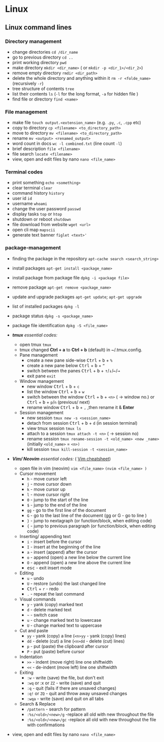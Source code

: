 # Linux
## Linux command lines

### **Directory management**

- change directories `cd /dir_name`
- go to previous directory `cd ..`
- print working directory `pwd`
- make directory  `mkdir <dir_name>` ( or `mkdir -p <dir_1>/<dir_2>`)
- remove empty directory `rmdir <dir_path>`
- delete the whole directory and anything within it `rm -r <folde_name>`  (recursively `-r`)
- tree structure of contents `tree`
- list their contents `ls` (`-l` for the long format, `-a` for hidden file )
- find file or directory `find <name>`

### ******************************File management******************************

- make file `touch output.<extension_name>` (e.g. `.py`, `.c`, `.cpp` etc)
- copy to directory `cp <filename> <to_directory_path>`
- move to directory `mv <filename> <to_directory_path>`
- rename `mv <output> <renamed_output>`
- word count in docs `wc -l combined.txt` (line count `-l`)
- brief description `file <filename>`
- file search `locate <filename>`
- view, open and edit files by nano `nano <file_name>`

### ****************************Terminal codes****************************

- print something `echo <something>`
- clear terminal `clear`
- command history `history`
- user id `id`
- username `whoami`
- change the user password `passwd`
- display tasks `top` or `htop`
- shutdown or reboot `shutdown`
- file download from website `wget <url>`
- open cli map `mapscii`
- generate text banner `figlet <text>'`

### **package-management**

- finding the package in the repository  `apt-cache search <search_string>`
- install packages  `apt-get install <package_name>`
- install package from package file `dpkg -i <package file>`
- remove package `apt-get remove <package_name>`
- update and upgrade packages `apt-get update`; `apt-get upgrade`
- list of installed packages `dpkg -l`
- package status `dpkg -s <package_name>`
- package file identification `dpkg -S <file_name>`


- ***tmux** essential codes:*
    - open tmux `tmux`
    - tmux **<prefix>** changed **Ctrl + a** to **Ctrl + b** (default) in  ~/.tmux.config.
    - Pane management
        - create a new pane side-wise <kbd>Ctrl</kbd> + <kbd>b</kbd> + `%`
        - create a new pane below <kbd>Ctrl</kbd> + <kbd>b</kbd>  + `“`
        - switch between the panes <kbd>Ctrl</kbd> + <kbd>b</kbd>  + <kbd>&uarr;</kbd>/<kbd>&darr;</kbd>/<kbd>&larr;</kbd>/<kbd>&rarr;</kbd>
        - exit pane `exit`
    - Window management
        - new window <kbd>Ctrl</kbd> + <kbd>b</kbd>  + `c`
        - list the window <kbd>Ctrl</kbd> + <kbd>b</kbd>  + `w`
        - switch between the window <kbd>Ctrl</kbd> + <kbd>b</kbd>  + `<n>` (<n> → window no.) or <kbd>Ctrl</kbd> + <kbd>b</kbd>  + `p`/`n`  (previous/ next)
        - rename window <kbd>Ctrl</kbd> + <kbd>b</kbd>  + `,`  ,then rename it & **Enter**
    - Session management
        - new session `tmux new -s <session_name>`
        - detach from session  <kbd>Ctrl</kbd> + <kbd>b</kbd>  + `d` (in session terminal)
        - view tmux session `tmux ls`
        - attach to a session  `tmux attach -t <n>` (<n> → session no)
        - rename session `tmux rename-session -t <old_name> <new _name>`  (initially `<old_name>` = `<n>)`
        - kill session `tmux kill-session -t <session_name>`
- ***Vim/  Neovim** essential codes:* ( [Vim cheatsheet](https://vim.rtorr.com/))
    - open file in vim (neovim) `vim <file_name>` `(nvim <file_name> )`
    - Cursor movement
        - `h` - move cursor left
        - `j` - move cursor down
        - `k` - move cursor up
        - `l` - move cursor right
        - `0` - jump to the start of the line
        - `$` - jump to the end of the line
        - `gg` - go to the first line of the document
        - `G` - go to the last line of the document (<n>gg or <n>G - go to line <n>)
        - `}` - jump to nextagraph (or function/block, when editing code)
        - `{` - jump to previous paragraph (or function/block, when editing code)
    - Inserting/ appending text
        - `i` - insert before the cursor
        - `I` - insert at the beginning of the line
        - `a` - insert (append) after the cursor
        - `o` - append (open) a new line below the current line
        - `O` - append (open) a new line above the current line
        - <kbd>esc</kbd>  - exit insert mode
    - Editing
        - `u` - undo
        - `U` - restore (undo) the last changed line
        - <kbd>Ctrl</kbd> + `r` - redo
        - `.` - repeat the last command
    - Visual commands
        - `y` - yank (copy) marked text
        - `d` - delete marked text
        - `~` - switch case
        - `u` - change marked text to lowercase
        - `U` - change marked text to uppercase
    - Cut and paste
        - `yy` - yank (copy) a line (`<n>yy` - yank (copy) <n> lines)
        - `dd` - delete (cut) a line (`<n>dd` - delete (cut) <n> lines)
        - `p` - put (paste) the clipboard after cursor
        - `P` - put (paste) before cursor
    - Indentation
        - `>>` - indent (move right) line one shiftwidth
        - `<<` - de-indent (move left) line one shiftwidth
    - Exiting
        - `:w` - write (save) the file, but don't exit
        - `:wq` or :x or `ZZ` - write (save) and quit
        - `:q` - quit (fails if there are unsaved changes)
        - `:q!` or `ZQ` - quit and throw away unsaved changes
        - `:wqa` - write (save) and quit on all tabs
    - Search & Replace
        - `/pattern` - search for pattern
        - `:%s/<old>/<new>/g` -replace all old with new throughout the file
        - `:%s/<old>/<new>/gc` -replace all old with new throughout the file with confirmations
- view, open and edit files by nano `nano <file_name>`

